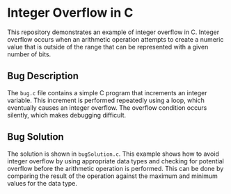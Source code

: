 # Integer Overflow in C
This repository demonstrates an example of integer overflow in C. Integer overflow occurs when an arithmetic operation attempts to create a numeric value that is outside of the range that can be represented with a given number of bits. 

## Bug Description
The `bug.c` file contains a simple C program that increments an integer variable.  This increment is performed repeatedly using a loop, which eventually causes an integer overflow. The overflow condition occurs silently, which makes debugging difficult. 

## Bug Solution
The solution is shown in `bugSolution.c`. This example shows how to avoid integer overflow by using appropriate data types and checking for potential overflow before the arithmetic operation is performed.  This can be done by comparing the result of the operation against the maximum and minimum values for the data type.